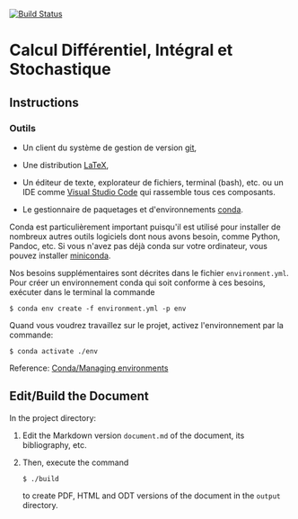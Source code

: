 [![Build Status](https://travis-ci.org/boisgera/CDIS.svg?branch=master)](https://travis-ci.org/boisgera/CDIS)

Calcul Différentiel, Intégral et Stochastique
================================================================================

Instructions
--------------------------------------------------------------------------------

### Outils 

  - Un client du système de gestion de version [git](https://git-scm.com/),

  - Une distribution [LaTeX](https://www.latex-project.org/),

  - Un éditeur de texte, explorateur de fichiers, terminal (bash), etc.
    ou un IDE comme  [Visual Studio Code](https://code.visualstudio.com/) 
    qui rassemble tous ces composants.

  - Le gestionnaire de paquetages et d'environnements [conda](https://conda.io/en/latest/).

Conda est particulièrement important puisqu'il est utilisé pour installer
de nombreux autres outils logiciels dont nous avons besoin, comme Python,
Pandoc, etc. Si vous n'avez pas déjà conda sur votre ordinateur,
vous pouvez installer [miniconda](https://docs.conda.io/en/latest/miniconda.html).

Nos besoins supplémentaires sont décrites dans le fichier `environment.yml`.
Pour créer un environnement conda qui soit conforme à ces besoins,
exécuter dans le terminal la commande

    $ conda env create -f environment.yml -p env

Quand vous voudrez travaillez sur le projet, activez l'environnement par la
commande:

    $ conda activate ./env

Reference: [Conda/Managing environments](https://conda.io/projects/conda/en/latest/user-guide/tasks/manage-environments.html)


Edit/Build the Document
--------------------------------------------------------------------------------

In the project directory: 

 1. Edit the Markdown version `document.md` of the document,
    its bibliography, etc.

 2. Then, execute the command

        $ ./build

    to create PDF, HTML and ODT versions of the document
    in the `output` directory.